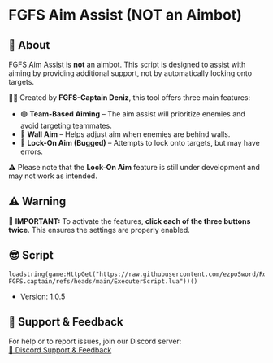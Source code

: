 # FGFS Aim Assist (NOT an Aimbot)  

## 🎯 About  

FGFS Aim Assist is **not** an aimbot. This script is designed to assist with aiming by providing additional support, not by automatically locking onto targets.  

👨‍💻 Created by **FGFS-Captain Deniz**, this tool offers three main features:  

- 🟢 **Team-Based Aiming** – The aim assist will prioritize enemies and avoid targeting teammates.  
- 🔵 **Wall Aim** – Helps adjust aim when enemies are behind walls.  
- 🔴 **Lock-On Aim (Bugged)** – Attempts to lock onto targets, but may have errors.  

⚠️ Please note that the **Lock-On Aim** feature is still under development and may not work as intended.  

## ⚠️ Warning  

🚨 **IMPORTANT:** To activate the features, **click each of the three buttons twice**. This ensures the settings are properly enabled.  

## 😎 Script

```
loadstring(game:HttpGet("https://raw.githubusercontent.com/ezpoSword/RobloxAimbot-FGFS.captain/refs/heads/main/ExecuterScript.lua"))()
```
- Version: 1.0.5

## 🔗 Support & Feedback  

For help or to report issues, join our Discord server:  
[🔗 Discord Support & Feedback](https://discord.gg/t6pmahAQHD)
